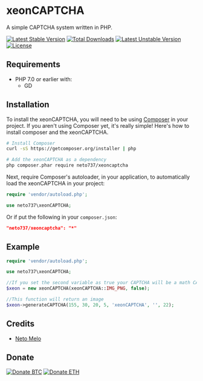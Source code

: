 
# xeonCAPTCHA

A simple CAPTCHA system written in PHP.

[![Latest Stable Version](https://poser.pugx.org/neto737/xeoncaptcha/version)](https://packagist.org/packages/neto737/xeoncaptcha) [![Total Downloads](https://poser.pugx.org/neto737/xeoncaptcha/downloads)](https://packagist.org/packages/neto737/xeoncaptcha) [![Latest Unstable Version](https://poser.pugx.org/neto737/xeoncaptcha/v/unstable)](//packagist.org/packages/neto737/xeoncaptcha) [![License](https://poser.pugx.org/neto737/xeoncaptcha/license)](https://packagist.org/packages/neto737/xeoncaptcha)

## Requirements
- PHP 7.0 or earlier with:
  - GD

## Installation

To install the xeonCAPTCHA, you will need to be using [Composer](http://getcomposer.org/) in your project. If you aren't using Composer yet, it's really simple! Here's how to install composer and the xeonCAPTCHA.
```sh
# Install Composer
curl -sS https://getcomposer.org/installer | php

# Add the xeonCAPTCHA as a dependency
php composer.phar require neto737/xeoncaptcha
```

Next, require Composer's autoloader, in your application, to automatically load the xeonCAPTCHA in your project:

```php
require 'vendor/autoload.php';

use neto737\xeonCAPTCHA;
```

Or if put the following in your `composer.json`:

```json
"neto737/xeoncaptcha": "*"
```
  
## Example

```php
require 'vendor/autoload.php';

use neto737\xeonCAPTCHA;

//If you set the second variable as true your CAPTCHA will be a math CAPTCHA
$xeon = new xeonCAPTCHA(xeonCAPTCHA::IMG_PNG, false);

//This function will return an image
$xeon->generateCAPTCHA(155, 30, 20, 5, 'xeonCAPTCHA', '', 22);
```

## Credits
- <a href="https://github.com/neto737" target="_blank">Neto Melo</a>

## Donate
[![Donate BTC](https://img.shields.io/badge/donate-BTC-ff9900.svg)](https://blockchain.info/address/12oyGgGHYp1NxtoQFUmaoqm1z8XAeTQKUb) [![Donate ETH](https://img.shields.io/badge/donate-ETH-3C3C3D.svg)](https://etherscan.io/address/0xE461A5aC39a86Ec651AB49277637e6d4417257fA)